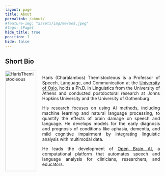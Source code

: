 ```yaml
---
layout: page
title: About
permalink: /about/
#feature-img: "assets/img/me/me8.jpeg"
#tags: [Page]
hide_title: true
position: 1
hide: false
---
```

## Short Bio

<div style="display: flex;gap: 20px;">
<div style="width: 20%;">
<img style="width: 100%;float: right;" src="{{base.url}}/assets/img/me/haris2.png" alt=" HarisThemistocleous">
</div>
<div class="column" style="width: 78%;">

<p style="text-align:justify">Haris (Charalambos) Themistocleous is a Professor of Speech, Language, and Communication at the <a href="http://uio.no">University of Oslo</a>, holds a Ph.D. in Linguistics from the University of Athens and conducted postdoctoral research at Johns Hopkins University and the University of Gothenburg.</p>

<p style="text-align:justify">His research focuses on using AI methods, including machine learning and natural language processing, to quantify the effects of brain damage on speech and language. He develops models for the early diagnosis and prognosis of conditions like aphasia, dementia, and mild cognitive impairment by integrating linguistic analysis with multimodal data.</p>

<p style="text-align:justify">He leads the development of <a href="http://openbrainai.com">Open Brain AI</a>,  a computational platform that automates speech and language analysis for clinicians, researchers, and educators.</p>
</div>
</div>
